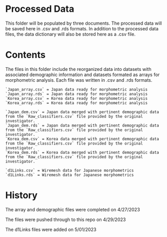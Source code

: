 # Processed Data

This folder will be populated by three documents. The processed data will be saved here in .csv and .rds formats. In addition to the processed data files, the data dictionary will also be stored here as a .csv file. 

# Contents

The files in this folder include the reorganized data into datasets with associated demographic information and datasets formated as arrays for morphometric analysis. Each file was written in .csv and .rds formats. 

	`Japan_array.csv` = Japan data ready for morphometric analysis
	`Japan_array.rds` = Japan data ready for morphometric analysis
	`Korea_array.csv` = Korea data ready for morphometric analysis
	`Korea_array.rds` = Korea data ready for morphometric analysis
	
	`Japan_dem.csv` = Japan data merged with pertinent demographic data from the `Raw_classifiers.csv` file provided by the original investigator. 
	`Japan_dem.rds` = Japan data merged with pertinent demographic data from the `Raw_classifiers.csv` file provided by the original investigator. 
	`Korea_dem.csv` = Korea data merged with pertinent demographic data from the `Raw_classifiers.csv` file provided by the original investigator. 
	`Korea_dem.rds` = Korea data merged with pertinent demographic data from the `Raw_classifiers.csv` file provided by the original investigator. 

	`d1Links.csv` = Wiremesh data for Japanese morphometrics
	`d1Links.rds` = Wiremesh data for Japanese morphometrics


# History

The array and demographic files were completed on 4/27/2023

The files were pushed through to this repo on 4/29/2023

The d1Links files were added on 5/01/2023